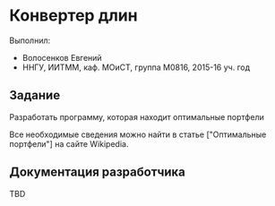 ﻿# Конвертер длин

Выполнил:

 - Волосенков Евгений
 - ННГУ, ИИТММ, каф. МОиСТ, группа М0816, 2015-16 уч. год

## Задание

Разработать программу, которая находит оптимальные портфели

Все необходимые сведения можно найти в статье
["Оптимальные портфели"] на сайте Wikipedia.

## Документация разработчика

TBD

<!-- LINKS -->

[length]: https://ru.wikipedia.org/wiki/Оптимальные_портфели
